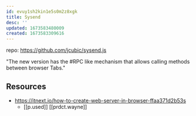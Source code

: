 ```yaml
---
id: evuy1sh2kin1e5s0m2z8xgk
title: Sysend
desc: ''
updated: 1673583480009
created: 1673583309616
---
```


repo: https://github.com/jcubic/sysend.js

"The new version has the #RPC like mechanism that allows calling methods between browser Tabs."

## Resources

- https://itnext.io/how-to-create-web-server-in-browser-ffaa371d2b53s
  - [[p.used]] [[prdct.wayne]]